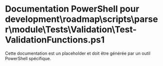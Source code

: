 # Documentation PowerShell pour development\roadmap\scripts\parser\module\Tests\Validation\Test-ValidationFunctions.ps1

Cette documentation est un placeholder et doit être générée par un outil PowerShell spécifique.

